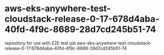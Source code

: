 # aws-eks-anywhere-test-cloudstack-release-0-17-678d4aba-40fd-4f9c-8689-28d7cd245b51-74
repository for use with E2E test job aws-eks-anywhere-test-cloudstack-release-0-17:678d4aba-40fd-4f9c-8689-28d7cd245b51-74
